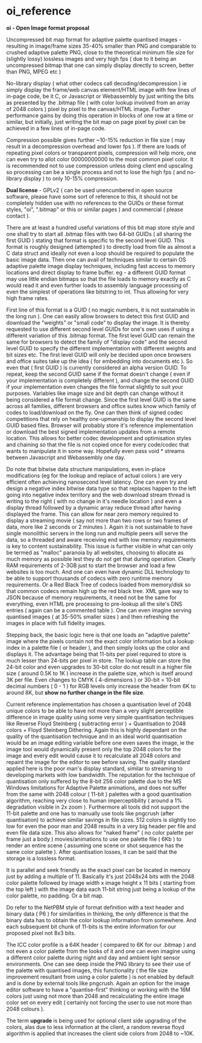 # oi_reference

**oi - Open Image format proposal**

Uncompressed bit map format for adaptive palette quantised images - resulting in image/frame sizes 35-40% smaller than PNG and comparable to crushed adaptive palette PNG, close to the theoretical minimum file size for (slightly lossy) lossless images and very high fps ( due to it being an uncompressed bitmap that one can simply display directly to screen, better than PNG, MPEG etc )

No-library display ( what other codecs call decoding/decompression ) ie simply display the frame/web canvas element/HTML image with few lines of in-page code, be it C, or Javascript or Webassembly by just writing the bits as presented by the .bitmap file ( with color lookup involved from an array of 2048 colors ) pixel by pixel to the canvas/HTML image. Further performance gains by doing this operation in blocks of one row at a time or similar, but initially, just writing the bit map on page pixel by pixel can be achieved in a few lines of in-page code.

Compression possible gives further ~10-15% reduction in file size ( may result in a decompression overhead and lower fps ). If there are loads of repeating pixel colors or transparent pixels, compression will help more, one can even try to allot color 00000000000 to the most common pixel color. It is recommended not to use compression unless doing client end upscaling so processing can be a single process and not to lose the high fps ( and no-library display ) to only 10-15% compression.

**Dual license** - GPLv2 ( can be used unencumbered in open source software, please have some sort of reference to this, it should not be completely hidden use with no references to the GUIDs or these format styles, "oi", ".bitmap" or this or similar pages ) and commercial ( please contact ).

There are at least a hundred useful variations of this bit map store style and one shall try to start all .bitmap files with two 64-bit GUIDs ( all sharing the first GUID ) stating that format is specific to the second level GUID. This format is roughly designed (attempted ) to directly load from file as almost a C data struct and ideally not even a loop should be required to populate the basic image data. Then one can avail of techniques similar to certain OS adaptive palette image display techniques, including fast access to memory locations and direct display to frame buffer. eg - a different GUID format may use little endian bitmaps so that the file loads to memory exactly as C would read it and even further loads to assembly language processing of even the simplest of operations like bitstring to int. Thus allowing for very high frame rates.

First line of this format is a GUID ( no magic numbers, it is not sustainable in the long run ). One can easily allow browsers to detect this first GUID and download the "weights" or "small code" to display the image. It is thereby requested to use different second level GUIDs  for one's own uses if using a different variation of this .bitmap format. The first level GUID can remain the same for browsers to detect the family of "display code" and the second level GUID to specify the different implementation with different weights and bit sizes etc. The first level GUID will only be decided upon once browsers and office suites take up the idea ( for embedding into documents etc ). So even that ( first GUID ) is currently considered an alpha version GUID. To repeat, keep the second GUID same if the format doesn't change ( even if your implementation is completely different ), and change the second GUID if your implementation even changes the file format slightly to suit your purposes. Variables like image size and bit depth can change without it being considered a file format change. Since the first level GUID is the same across all families, different browsers and office suites know which family of codes to load/download on the fly. One can then think of signed codec competitions that rely on healthy one-upmanship to display the second level GUID based files. Browser will probably store it's reference implementation or download the best signed implementation updates from a remote location. This allows for better codec development and optimisation styles and chaining so that the file is not copied once for every code/codec that wants to manipulate it in some way. Hopefully even pass void * streams between Javascript and Webassembly one day. 

Do note that bitwise data structure manipulations, even in-place modifications (eg for the lookup and replace of actual colors ) are very efficient often achieving nanosecond level latency. One can even try and design a negative index bitwise data type so that replaces happen to the left going into negative index territory and the web download stream thread is writing to the right ( with no change in it's needle location ) and even a display thread followed by a dynamic array reduce thread after having displayed the frame. This can allow for near zero memory required to display a streaming movie ( say not more than two rows or two frames of data, more like 2 seconds or 2 minutes ). Again it is not sustainable to have single monolithic servers in the long run and multiple peers will serve the data, so a threaded and aware receiving end with low memory requirements is key to content sustainability. This issue is further visible in what can only be termed as "malloc" paranoia by all websites, choosing to allocate as much memory as possible lest they do not get that during operation. Clearly RAM requirements of 2-3GB just to start the browser and load a few websites is too much. And one can even have dynamic DLL technology to be able to support thousands of codecs with zero runtime memory requirements. Or a Red Black Tree of codecs loaded from memory/disk so that common codecs remain high up the red black tree. XML gave way to JSON because of memory requirements, it need not be the same for everything, even HTML pre processing to pre-lookup all the site's DNS entries ( again can be a commented table ). One can even imagine serving quantised images ( at 35-50% smaller sizes ) and then refreshing the images in place with full fidelity images. 

Stepping back, the basic logic here is that one loads an "adaptive palette" image where the pixels contain not the exact color information but a lookup index in a palette file ( or header ), and then simply looks up the color and displays it. The advantage being that 11-bits per pixel required to store is much lesser than 24-bits per pixel in store. The lookup table can store the 24-bit color and even upgrades to 30-bit color do not result in a higher file size ( around 0.5K to 1K ) increase in the palette size, which is itself around 3K per file. Even changes to CMYK ( 4-dimensions ) or 30-bit = 10-bit decimal numbers ( 0 - 1 ) for RGB levels only increase the header from 6K to around 8K, but **show no further change in the file size**.

Current reference implementation has chosen a quantisation level of 2048 unique colors to be able to have not more than a very slight perceptible difference in image quality using some very simple quantisation techniques like Reverse Floyd Steinberg ( subtracting error ) + Quantisation to 2048 colors + Floyd Steinberg Dithering. Again this is highly dependant on the quality of the quantisation technique and in an ideal world quantisation would be an image editing variable before one even saves the image, ie the image tool would dynamically present only the top 2048 colors for the image and every edit would cause it to recalculate all 2048 colors and repaint the image for the editor to see before saving. The quality standard applied here is the poor man's display standard, similar to streaming to developing markets with low bandwidth. The reputation for the technique of quantisation only suffered by the 8-bit 256 color palette due to the MS Windows limitations for Adaptive Palette animations, and does not suffer from the same with 2048 colour ( 11-bit ) palettes with a good quantisation algorithm, reaching very close to human imperceptibility ( around a 1% degradation visible in 2x zoom ). Furthermore all tools did not support the 11-bit palette and one has to manually use tools like pngcrush (after quantisation) to achieve similar savings in file sizes. 512 colors is slightly too low for even the poor man and 2048 results in a very big header per file and even file data size. This also allows for "naked frame" ( no color palette per frame just a body ) movies/animations to use one palette file ( 6Kb ) to render an entire scene ( assuming one scene or shot sequence has the same color palette ). After quantisation losses, it can be said that the storage is a lossless format.

It is parallel and seek friendly as the exact pixel can be located in memory just by adding a multiple of 11. Basically it's just 2048x24 bits with the 2048 color palette followed by image width x image height x 11 bits ( starting from the top left ) with the image data each 11-bit string just being a lookup of the color palette, no padding. Or a bit map. 

Do refer to the NetPBM style of format definition with a text header and binary data ( P6 ) for similarities in thinking, the only difference is that the binary data has to obtain the color lookup information from somewhere. And each subsequent bit chunk of 11-bits is the entire information for our proposed pixel not 8x3 bits.

The ICC color profile is a 64K header ( compared to 6K for our .bitmap ) and not even a color palette from the looks of it and one can even imagine using a different color palette during night and day and ambient light sensor environments. One can see deep inside the PNG library to see their use of the palette with quantised images, this functionality ( the file size improvement resultant from using a color palette ) is not enabled by default and is done by external tools like pngcrush. Again an option for the image editor software to have a "quantise-first" thinking or working with the 16M colors just using not more than 2048 and recalculating the entire image color set on every edit ( certainly not forcing the user to use not more than 2048 colours ). 

The term **upgrade** is being used for optional client side upgrading of the colors, alas due to less information at the client, a random reverse floyd algorithm is applied that increases the client side colors from 2048 to ~10K.
